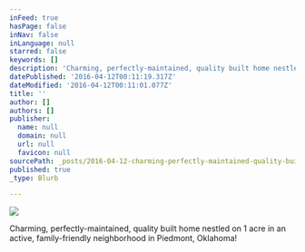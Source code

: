 ```yaml
---
inFeed: true
hasPage: false
inNav: false
inLanguage: null
starred: false
keywords: []
description: 'Charming, perfectly-maintained, quality built home nestled on 1 acre in an active, family-friendly neighborhood in Piedmont, Oklahoma!'
datePublished: '2016-04-12T00:11:19.317Z'
dateModified: '2016-04-12T00:11:01.077Z'
title: ''
author: []
authors: []
publisher:
  name: null
  domain: null
  url: null
  favicon: null
sourcePath: _posts/2016-04-12-charming-perfectly-maintained-quality-built-home-nestled-o.md
published: true
_type: Blurb

---
```

![](https://the-grid-user-content.s3-us-west-2.amazonaws.com/e8a8ae21-874c-4ad4-9c1e-11127698a19c.jpg)

Charming, perfectly-maintained, quality built home nestled on 1 acre in an active, family-friendly neighborhood in Piedmont, Oklahoma!